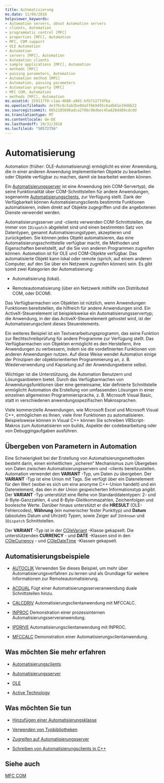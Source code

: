 ```yaml
---
title: Automatisierung
ms.date: 11/04/2016
helpviewer_keywords:
- Automation servers, about Automation servers
- clients, Automation
- programmatic control [MFC]
- properties [MFC], Automation
- MFC, COM support
- OLE Automation
- Automation
- servers [MFC], Automation
- Automation clients
- sample applications [MFC], Automation
- methods [MFC]
- passing parameters, Automation
- Automation method [MFC]
- Automation, passing parameters
- Automation property [MFC]
- MFC COM, Automation
- methods [MFC], Automation
ms.assetid: 329117f0-c1aa-4680-a901-bfb71277dfba
ms.openlocfilehash: de376c6c5ab2be0da5f6b9495c6adb61e19d6622
ms.sourcegitcommit: 6052185696adca270bc9bdbec45a626dd89cdcdd
ms.translationtype: MT
ms.contentlocale: de-DE
ms.lasthandoff: 10/31/2018
ms.locfileid: "50572756"
---
```

# <a name="automation"></a>Automatisierung

Automation (früher: OLE-Automatisierung) ermöglicht es einer Anwendung, die in einer anderen Anwendung implementierten Objekte zu bearbeiten oder Objekte verfügbar zu machen, damit sie bearbeitet werden können.

Ein [Automatisierungsserver](../mfc/automation-servers.md) ist eine Anwendung (ein COM-Servertyp), die seine Funktionalität über COM-Schnittstellen für andere Anwendungen, sogenannte [Automatisierungsclients](../mfc/automation-clients.md), zur Verfügung stellt. Dank der Verfügbarkeit können Automatisierungsclients bestimmte Funktionen automatisieren, indem direkt auf Objekte zugegriffen und die angebotenen Dienste verwendet werden.

Automatisierungsserver und -clients verwenden COM-Schnittstellen, die immer von `IDispatch` abgeleitet sind und einen bestimmten Satz von Datentypen, genannt Automatisierungstypen, akzeptieren und zurückgeben. Sie können jedes Objekt automatisieren, das eine Automatisierungsschnittstelle verfügbar macht, die Methoden und Eigenschaften bereitstellt, auf die Sie von anderen Programmen zugreifen können. Automation ist für OLE und COM-Objekte verfügbar. Das automatisierte Objekt kann lokal oder remote (sprich, auf einem anderen Computer, auf den Sie über ein Netzwerk zugreifen können) sein. Es gibt somit zwei Kategorien der Automatisierung:

- Automatisierung (lokal).

- Remoteautomatisierung (über ein Netzwerk mithilfe von Distributed COM, oder DCOM).

Das Verfügbarmachen von Objekten ist nützlich, wenn Anwendungen Funktionen bereitstellen, die hilfreich für andere Anwendungen sind. Ein ActiveX-Steuerelement ist beispielsweise ein Automatisierungsservertyp; die Anwendung, in der das ActiveX-Steuerelement gehostet wird, ist der Automatisierungsclient dieses Steuerelements.

Ein weiteres Beispiel ist ein Textverarbeitungsprogramm, das seine Funktion zur Rechtschreibprüfung für andere Programme zur Verfügung stellt. Das Verfügbarmachen von Objekten ermöglicht es den Herstellern, ihre Anwendungen zu verbessern, indem sie die vordefinierten Funktionen von anderen Anwendungen nutzen. Auf diese Weise wendet Automation einige der Prinzipien der objektorientierten Programmierung an, z. B. Wiederverwendung und Kapselung auf der Anwendungsebene selbst.

Wichtiger ist die Unterstützung, die Automation Benutzern und Lösungsanbietern bietet. Durch das Verfügbarmachen von Anwendungsfunktionen über eine gemeinsame, klar definierte Schnittstelle ermöglicht Automation die Erstellung von umfassenden Lösungen in einer einzelnen allgemeinen Programmiersprache, z. B. Microsoft Visual Basic, statt in verschiedenen anwendungsspezifischen Makrosprachen.

Viele kommerzielle Anwendungen, wie Microsoft Excel und Microsoft Visual C++, ermöglichen es Ihnen, viele ihrer Funktionen zu automatisieren. Beispielsweise können in Visual C++ können Sie schreiben VBScript-Makros zum Automatisieren von builds, Aspekte der codebearbeitung oder von Debuggingaufgaben ausführen.

##  <a name="_core_passing_parameters_in_automation"></a> Übergeben von Parametern in Automation

Eine Schwierigkeit bei der Erstellung von Automatisierungsmethoden besteht darin, einen einheitlichen „sicheren“ Mechanismus zum Übergeben von Daten zwischen Automatisierungsservern und -clients bereitzustellen. Automation verwendet den **VARIANT** -Typ, um Daten zu übergeben. Der **VARIANT** -Typ ist eine Union mit Tags. Sie verfügt über ein Datenelement für den Wert (wobei es sich um eine anonyme C++-Union handelt) und ein Datenelement, das den in der Union gespeicherten Informationstyp angibt. Der **VARIANT** -Typ unterstützt eine Reihe von Standarddatentypen: 2- und 4-Byte-Ganzzahlen, 4 und 8-Byte-Gleitkommazahlen, Zeichenfolgen und boolesche Werte. Darüber hinaus unterstützt er die **HRESULT** (OLE-Fehlercodes), **Währung** (ein numerischer fester Punkttyp) und **Datum** (absolutes Datum und Uhrzeit) Typen, sowie Zeiger auf `IUnknown` und `IDispatch` Schnittstellen.

Der **VARIANT** -Typ ist in der [COleVariant](../mfc/reference/colevariant-class.md) -Klasse gekapselt. Die unterstützenden **CURRENCY** - und **DATE** -Klassen sind in den [COleCurrency](../mfc/reference/colecurrency-class.md) - und [COleDateTime](../atl-mfc-shared/reference/coledatetime-class.md) -Klassen gekapselt.

## <a name="automation-samples"></a>Automatisierungsbeispiele

- [AUTOCLIK](../visual-cpp-samples.md) Verwenden Sie dieses Beispiel, um mehr über Automatisierungsverfahren zu lernen und als Grundlage für weitere Informationen zur Remoteautomatisierung.

- [ACDUAL](../visual-cpp-samples.md) Fügt einer Automatisierungsserveranwendung duale Schnittstellen hinzu.

- [CALCDRIV](../visual-cpp-samples.md) Automatisierungsclientanwendung mit MFCCALC.

- [INPROC](../visual-cpp-samples.md) Demonstration einer prozessinternen Automatisierungsserveranwendung.

- [IPDRIVE](../visual-cpp-samples.md) Automatisierungsclientanwendung mit INPROC.

- [MFCCALC](../visual-cpp-samples.md) Demonstration einer Automatisierungsclientanwendung.

## <a name="what-do-you-want-to-know-more-about"></a>Was möchten Sie mehr erfahren

- [Automatisierungsclients](../mfc/automation-clients.md)

- [Automatisierungsserver](../mfc/automation-servers.md)

- [OLE](../mfc/ole-in-mfc.md)

- [Active Technology](../mfc/mfc-com.md)

## <a name="what-do-you-want-to-do"></a>Was möchten Sie tun

- [Hinzufügen einer Automatisierungsklasse](../mfc/automation-servers.md)

- [Verwenden von Typbibliotheken](../mfc/automation-clients-using-type-libraries.md)

- [Zugreifen auf Automatisierungsserver](../mfc/automation-servers.md)

- [Schreiben von Automatisierungsclients in C++](../mfc/automation-clients.md)

## <a name="see-also"></a>Siehe auch

[MFC COM](../mfc/mfc-com.md)
